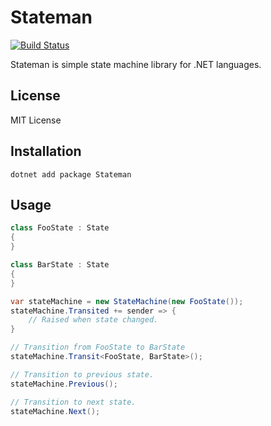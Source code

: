 # Stateman

[![Build Status](https://dev.azure.com/ReiFujimura/Stateman/_apis/build/status/rf8409.Stateman?branchName=master)](https://dev.azure.com/ReiFujimura/Stateman/_build/latest?definitionId=2&branchName=master)

Stateman is simple state machine library for .NET languages.

## License

MIT License

## Installation

```
dotnet add package Stateman
```

## Usage

```csharp
class FooState : State
{
}

class BarState : State
{
}
```

```csharp
var stateMachine = new StateMachine(new FooState());
stateMachine.Transited += sender => {
    // Raised when state changed.
}

// Transition from FooState to BarState
stateMachine.Transit<FooState, BarState>();

// Transition to previous state.
stateMachine.Previous();

// Transition to next state.
stateMachine.Next();
```
